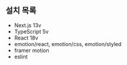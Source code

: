 ## 설치 목록
- Next.js 13v
- TypeScript 5v
- React 18v
- emotion/react, emotion/css, emotion/styled
- framer motion
- eslint
